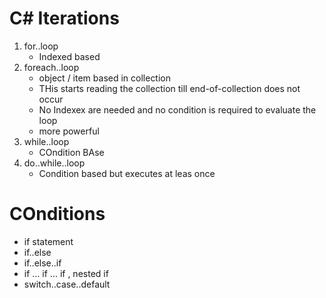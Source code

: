 # C# Iterations
1. for..loop
	- Indexed based
2. foreach..loop
	- object / item based in collection
	- THis starts reading the collection till end-of-collection does not occur
	- No Indexex are needed and no condition is required to evaluate the loop
	- more powerful
3. while..loop
	- COndition BAse
4. do..while..loop
	- Condition based but executes at leas once

# COnditions
- if statement
- if..else
- if..else..if 
- if ... if ... if , nested if
- switch..case..default

